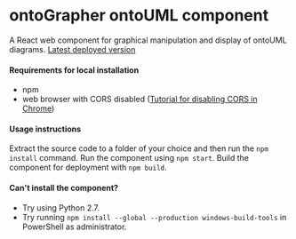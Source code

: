 # ontoGrapher ontoUML component

A React web component for graphical manipulation and display of ontoUML diagrams.
[Latest deployed version](https://bindetad.github.io/ontoGrapher/)

#### Requirements for local installation

* npm
* web browser with CORS disabled ([Tutorial for disabling CORS in Chrome](https://stackoverflow.com/questions/3102819/disable-same-origin-policy-in-chrome))

#### Usage instructions

Extract the source code to a folder of your choice and then run the `npm install` command. Run the component using `npm start`. Build the component for deployment with `npm build`.

#### Can't install the component?

* Try using Python 2.7.
* Try running `npm install --global --production windows-build-tools` in PowerShell as administrator.